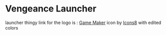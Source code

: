 # Vengeance Launcher
launcher thingy
link for the logo is : <a target="_blank" href="https://icons8.com/icon/pzBwti6QHuKh/game-maker">Game Maker</a> icon by <a target="_blank" href="https://icons8.com">Icons8</a> with edited colors

